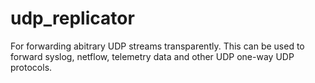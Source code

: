 # udp_replicator

For forwarding abitrary UDP streams transparently. This can be used to forward
syslog, netflow, telemetry data and other UDP one-way UDP protocols.
